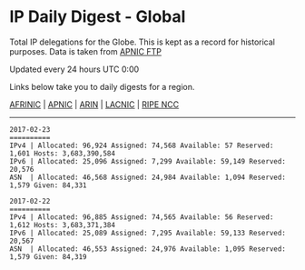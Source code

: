 # IP Daily Digest - Global

Total IP delegations for the Globe. This is kept as a record for historical purposes. Data is taken from [APNIC FTP](https://ftp.apnic.net/)

Updated every 24 hours UTC 0:00

Links below take you to daily digests for a region.

[AFRINIC](./archives/AFRINIC/) | [APNIC](./archives/APNIC/) | [ARIN](./archives/ARIN/) | [LACNIC](./archives/LACNIC/) | [RIPE NCC](./archives/RIPE_NCC/)

---

```
2017-02-23
==========
IPv4 | Allocated: 96,924 Assigned: 74,568 Available: 57 Reserved: 1,601 Hosts: 3,683,390,584
IPv6 | Allocated: 25,096 Assigned: 7,299 Available: 59,149 Reserved: 20,576
ASN  | Allocated: 46,568 Assigned: 24,984 Available: 1,094 Reserved: 1,579 Given: 84,331
```

```
2017-02-22
==========
IPv4 | Allocated: 96,885 Assigned: 74,565 Available: 56 Reserved: 1,612 Hosts: 3,683,371,384
IPv6 | Allocated: 25,089 Assigned: 7,295 Available: 59,133 Reserved: 20,567
ASN  | Allocated: 46,553 Assigned: 24,976 Available: 1,095 Reserved: 1,579 Given: 84,319
```
